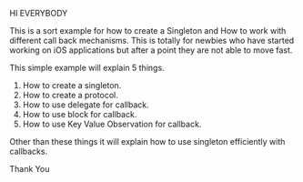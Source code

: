 HI EVERYBODY

This is a sort example for how to create a Singleton and How to work with different call back mechanisms. This is totally for newbies who have started working on iOS applications but after a point they are not able to move fast.

This simple example will explain 5 things. 

1. How to create a singleton.
2. How to create a protocol.
3. How to use delegate for callback.
4. How to use block for callback.
5. How to use Key Value Observation for callback.

Other than these things it will explain how to use singleton efficiently with callbacks.

Thank You
